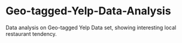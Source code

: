 # Geo-tagged-Yelp-Data-Analysis
Data analysis on Geo-tagged Yelp Data set, showing interesting local restaurant tendency.
